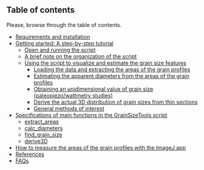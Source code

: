 Table of contents
-------------

Please, browse through the table of contents.

  * [Requirements and installation](https://github.com/marcoalopez/GrainSizeTools/blob/master/DOCS/Requirements.md)
  * [Getting started: A step-by-step tutorial](https://github.com/marcoalopez/GrainSizeTools/blob/master/DOCS/brief_tutorial.md)
    * [Open and running the script](https://github.com/marcoalopez/GrainSizeTools/blob/master/DOCS/brief_tutorial.md#open-and-running-the-script)
    * [A brief note on the organization of the script](https://github.com/marcoalopez/GrainSizeTools/blob/master/DOCS/brief_tutorial.md#a-brief-note-on-the-organization-of-the-script)
    * [Using the script to visualize and estimate the grain size features](https://github.com/marcoalopez/GrainSizeTools/blob/master/DOCS/brief_tutorial.md#using-the-script-to-visualize-and-estimate-the-grain-size-features)
      * [Loading the data and extracting the areas of the grain profiles](https://github.com/marcoalopez/GrainSizeTools/blob/master/DOCS/brief_tutorial.md#loading-the-data-and-extracting-the-areas-of-the-grain-profiles)
      * [Estimating the apparent diameters from the areas of the grain profiles](https://github.com/marcoalopez/GrainSizeTools/blob/master/DOCS/brief_tutorial.md#estimating-the-apparent-diameters-from-the-areas-of-the-grain-profiles)
      * [Obtaining an unidimensional value of grain size (paleopiezo/wattmetry studies)](https://github.com/marcoalopez/GrainSizeTools/blob/master/DOCS/brief_tutorial.md#obtaining-an-unidimensional-value-of-grain-size-paleopiezowattmetry-studies)
      * [Derive the actual 3D distribution of grain sizes from thin sections](https://github.com/marcoalopez/GrainSizeTools/blob/master/DOCS/brief_tutorial.md#derive-the-actual-3d-distribution-of-grain-sizes-from-thin-sections)
      * [General methods of interest](https://github.com/marcoalopez/GrainSizeTools/blob/master/DOCS/brief_tutorial.md#general-methods-of-interest)
  * [Specifications of main functions in the GrainSizeTools script](https://github.com/marcoalopez/GrainSizeTools/blob/master/DOCS/specifications.md)
    * [extract_areas](https://github.com/marcoalopez/GrainSizeTools/blob/master/DOCS/specifications.md#extract_areas-filepath-type--txt)
    * [calc_diameters](https://github.com/marcoalopez/GrainSizeTools/blob/master/DOCS/specifications.md#calc_diameters-areas-addperimeter--0)
    * [find_grain_size](https://github.com/marcoalopez/GrainSizeTools/blob/master/DOCS/specifications.md#find_grain_size-areas-diameters-binsize--scott)
    * [derive3D](https://github.com/marcoalopez/GrainSizeTools/blob/master/DOCS/specifications.md#derive3d-diameters-numbins10-set_limitnone-fitfalse-initial_guessfalse)
  * [How to measure the areas of the grain profiles with the ImageJ app](https://github.com/marcoalopez/GrainSizeTools/blob/master/DOCS/imageJ_tutorial.md)
  * [References](https://github.com/marcoalopez/GrainSizeTools/blob/master/DOCS/references.md)
  * [FAQs](https://github.com/marcoalopez/GrainSizeTools/blob/master/DOCS/FAQ.md)
